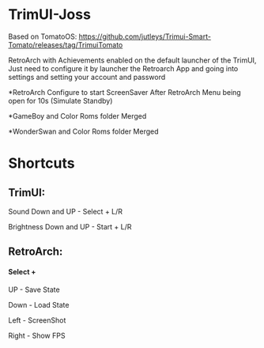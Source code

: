 # TrimUI-Joss

Based on TomatoOS: https://github.com/jutleys/Trimui-Smart-Tomato/releases/tag/TrimuiTomato

RetroArch with Achievements enabled on the default launcher of the TrimUI, Just need  to configure it by launcher the Retroarch App and going into settings and setting your account and password

*RetroArch Configure to start ScreenSaver After RetroArch Menu being open for 10s (Simulate Standby)

*GameBoy and Color Roms folder Merged

*WonderSwan and Color Roms folder Merged

# Shortcuts
## TrimUI:
Sound Down and UP - Select + L/R

Brightness Down and UP - Start + L/R

## RetroArch:
#### Select +
UP - Save State

Down - Load State

Left - ScreenShot

Right - Show FPS
